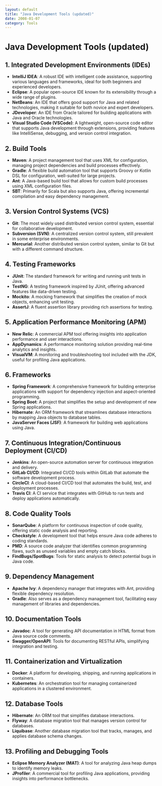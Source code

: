 ```yaml
---
layout: default
title: "Java Development Tools (updated)"
date: 2008-01-07
category: Tools
---
```


# Java Development Tools (updated)

## 1. Integrated Development Environments (IDEs)
- **IntelliJ IDEA**: A robust IDE with intelligent code assistance, supporting various languages and frameworks, ideal for both beginners and experienced developers.
- **Eclipse**: A popular open-source IDE known for its extensibility through a wide range of plugins.
- **NetBeans**: An IDE that offers good support for Java and related technologies, making it suitable for both novice and expert developers.
- **JDeveloper**: An IDE from Oracle tailored for building applications with Java and Oracle technologies.
- **Visual Studio Code (VSCode)**: A lightweight, open-source code editor that supports Java development through extensions, providing features like IntelliSense, debugging, and version control integration.

## 2. Build Tools
- **Maven**: A project management tool that uses XML for configuration, managing project dependencies and build processes effectively.
- **Gradle**: A flexible build automation tool that supports Groovy or Kotlin DSL for configuration, well-suited for large projects.
- **Ant**: A Java-based build tool that allows for custom build processes using XML configuration files.
- **SBT**: Primarily for Scala but also supports Java, offering incremental compilation and easy dependency management.

## 3. Version Control Systems (VCS)
- **Git**: The most widely used distributed version control system, essential for collaborative development.
- **Subversion (SVN)**: A centralized version control system, still prevalent in some enterprise environments.
- **Mercurial**: Another distributed version control system, similar to Git but with a different command structure.

## 4. Testing Frameworks
- **JUnit**: The standard framework for writing and running unit tests in Java.
- **TestNG**: A testing framework inspired by JUnit, offering advanced features like data-driven testing.
- **Mockito**: A mocking framework that simplifies the creation of mock objects, enhancing unit testing.
- **AssertJ**: A fluent assertion library providing rich assertions for testing.

## 5. Application Performance Monitoring (APM)
- **New Relic**: A commercial APM tool offering insights into application performance and user interactions.
- **AppDynamics**: A performance monitoring solution providing real-time analytics and insights.
- **VisualVM**: A monitoring and troubleshooting tool included with the JDK, useful for profiling Java applications.

## 6. Frameworks
- **Spring Framework**: A comprehensive framework for building enterprise applications with support for dependency injection and aspect-oriented programming.
- **Spring Boot**: A project that simplifies the setup and development of new Spring applications.
- **Hibernate**: An ORM framework that streamlines database interactions by mapping Java objects to database tables.
- **JavaServer Faces (JSF)**: A framework for building web applications using Java.

## 7. Continuous Integration/Continuous Deployment (CI/CD)
- **Jenkins**: An open-source automation server for continuous integration and delivery.
- **GitLab CI/CD**: Integrated CI/CD tools within GitLab that automate the software development process.
- **CircleCI**: A cloud-based CI/CD tool that automates the build, test, and deployment processes.
- **Travis CI**: A CI service that integrates with GitHub to run tests and deploy applications automatically.

## 8. Code Quality Tools
- **SonarQube**: A platform for continuous inspection of code quality, offering static code analysis and reporting.
- **Checkstyle**: A development tool that helps ensure Java code adheres to coding standards.
- **PMD**: A source code analyzer that identifies common programming flaws, such as unused variables and empty catch blocks.
- **FindBugs/SpotBugs**: Tools for static analysis to detect potential bugs in Java code.

## 9. Dependency Management
- **Apache Ivy**: A dependency manager that integrates with Ant, providing flexible dependency resolution.
- **Gradle**: Also serves as a dependency management tool, facilitating easy management of libraries and dependencies.

## 10. Documentation Tools
- **Javadoc**: A tool for generating API documentation in HTML format from Java source code comments.
- **Swagger/OpenAPI**: Tools for documenting RESTful APIs, simplifying integration and testing.

## 11. Containerization and Virtualization
- **Docker**: A platform for developing, shipping, and running applications in containers.
- **Kubernetes**: An orchestration tool for managing containerized applications in a clustered environment.

## 12. Database Tools
- **Hibernate**: An ORM tool that simplifies database interactions.
- **Flyway**: A database migration tool that manages version control for databases.
- **Liquibase**: Another database migration tool that tracks, manages, and applies database schema changes.

## 13. Profiling and Debugging Tools
- **Eclipse Memory Analyzer (MAT)**: A tool for analyzing Java heap dumps to identify memory leaks.
- **JProfiler**: A commercial tool for profiling Java applications, providing insights into performance bottlenecks.
